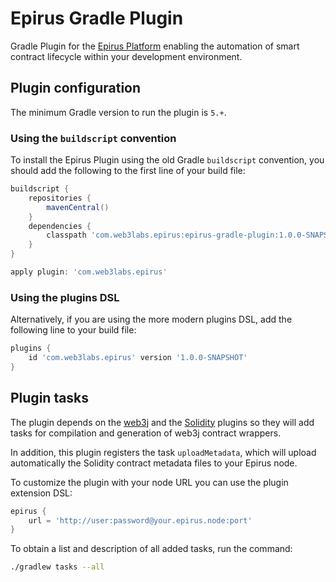 # Epirus Gradle Plugin

Gradle Plugin for the [Epirus Platform](http://web3labs.com/) enabling the automation of smart contract lifecycle
within your development environment.

## Plugin configuration

The minimum Gradle version to run the plugin is `5.+`.

### Using the `buildscript` convention

To install the Epirus Plugin using the old Gradle `buildscript` convention, you should add 
the following to the first line of your build file:

```groovy
buildscript {
    repositories {
        mavenCentral()
    }
    dependencies {
        classpath 'com.web3labs.epirus:epirus-gradle-plugin:1.0.0-SNAPSHOT'
    }
}

apply plugin: 'com.web3labs.epirus'
```

### Using the plugins DSL

Alternatively, if you are using the more modern plugins DSL, add the following line to your 
build file:

```groovy
plugins {
    id 'com.web3labs.epirus' version '1.0.0-SNAPSHOT'
}
```

## Plugin tasks

The plugin depends on the [web3j](https://github.com/web3j/web3j-gradle-plugin) and the 
[Solidity](https://github.com/web3j/solidity-gradle-plugin) plugins so they will add tasks
for compilation and generation of web3j contract wrappers.

In addition, this plugin registers the task `uploadMetadata`, which will upload automatically
the Solidity contract metadata files to your Epirus node.

To customize the plugin with your node URL you can use the plugin extension DSL:
```groovy
epirus {
    url = 'http://user:password@your.epirus.node:port'
}
```

To obtain a list and description of all added tasks, run the command:
```bash
./gradlew tasks --all
```
